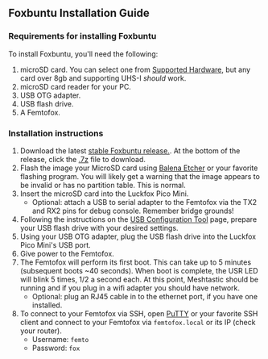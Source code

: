 ## Foxbuntu Installation Guide
### Requirements for installing Foxbuntu
To install Foxbuntu, you'll need the following:
1. microSD card. You can select one from [Supported Hardware](supported_hardware.md), but any card over 8gb and supporting UHS-I *should* work.
2. microSD card reader for your PC.
3. USB OTG adapter.
4. USB flash drive.
5. A Femtofox.

### Installation instructions
1. Download the latest [stable Foxbuntu release.](https://github.com/noon92/femtofox/releases). At the bottom of the release, click the <u>.7z</u> file to download.
2. Flash the image your MicroSD card using [Balena Etcher](https://etcher.balena.io/) or your favorite flashing program. You will likely get a warning that the image appears to be invalid or has no partition table. This is normal.
3. Insert the microSD card into the Luckfox Pico Mini.
	* Optional: attach a USB to serial adapter to the Femtofox via the TX2 and RX2 pins for debug console. Remember bridge grounds!
4. Following the instructions on the [USB Configuration Tool](usb_config.md) page, prepare your USB flash drive with your desired settings.
5. Using your USB OTG adapter, plug  the USB flash drive into the Luckfox Pico Mini's USB port.
6. Give power to the Femtofox.
7. The Femtofox will perform its first boot. This can take up to 5 minutes (subsequent boots ~40 seconds). When boot is complete, the USR LED will blink 5 times, 1/2 a second each. At this point, Meshtastic should be running and if you plug in a wifi adapter you should have network.
	* Optional: plug an RJ45 cable in to the ethernet port, if you have one installed.
8. To connect to your Femtofox via SSH, open [PuTTY](https://www.putty.org/) or your favorite SSH client and connect to your Femtofox via `femtofox.local` or its IP (check your router).
	* Username: `femto`
	* Password: `fox`
